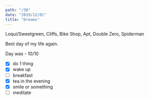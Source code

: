 ```yaml
---
path: "/38"
date: "2019/12/01"
title: "Dreams"
---
```


Loqui/Sweetgreen, Cliffs, Bike Shop, Apt, Double Zero, Spiderman

Best day of my life again.

Day was - 10/10

- [x] do 1 thing
- [x] wake up
- [ ] breakfast
- [x] tea in the evening
- [x] smile or something
- [ ] meditate
